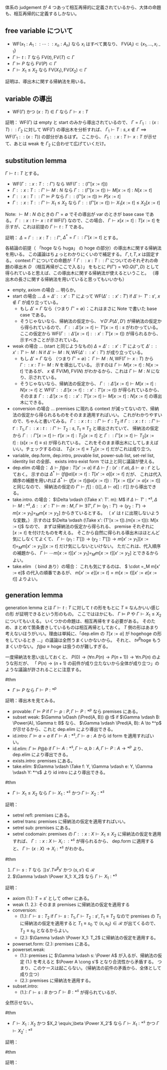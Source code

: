 体系の judgement が 4 つあって相互再帰的に定義されているから、大体の命題も、相互再帰的に定義するしかない。

## free variable について
- $\text{WF}(x_1: A_1:: \cdots :: x_n: A_n)$ なら $x_i$ はすべて異なり、 $\text{FV}(A_i) \subset \{x_1, \ldots, x_{i-1}\}$
- $\Gamma \vdash t: T$ なら $\text{FV}(t), \text{FV}(T) \subset \Gamma$
- $\Gamma \vDash P$ なら $\text{FV}(P) \subset \Gamma$
- $\Gamma \vdash X_1 \leq X_2$ なら $\text{FV}(X_1), \text{FV}(X_2) \subset \Gamma$

証明は、導出木に関する帰納法を用いる。

## variable の導出
- $\text{WF}(\Gamma)$ かつ $(x: T) \in \Gamma$ なら $\Gamma \vdash x: T$

証明：
$\text{WF}(\Gamma)$ は empty と start のみから導出されているので、
$\Gamma = \Gamma_1 :: (x: T) :: \Gamma_2$ に対して $\text{WF}(\Gamma)$ の導出木を分析すれば、
$\Gamma_1 \vdash T: s, x \notin \Gamma \implies \text{WF}(\Gamma_1::(x:T))$ の部分があるはず。
ここから、 $\Gamma_1 :: x: T \vdash x: T$ が示せて、あとは weak を $\Gamma_2$ に合わせて広げていくだけ。

## substitution lemma
$\Gamma \vdash t: T$ とする。
- $\text{WF}(\Gamma:: x: T::\Gamma')$ なら $\text{WF}(\Gamma::(\Gamma'[x := t]))$
- $\Gamma:: x: T::\Gamma' \vdash M: N$ なら $\Gamma::(\Gamma'[x := t]) \vdash M[x := t]: N[x := t]$
- $\Gamma:: x: T::\Gamma' \vDash P$ なら $\Gamma::(\Gamma'[x := t]) \vDash P[x := t]$
- $\Gamma:: x: T::\Gamma' \vdash X_1 \leq X_2$ なら $\Gamma::(\Gamma'[x := t]) \vdash X_1[x := t] \leq X_2[x := t]$

Note:
$\vdash M: N$ のときの $\Gamma' = \emptyset$ でその導出が var のときが base case である。
$\Gamma :: x: t \vdash x: t$ if $\text{WF}(\Gamma)$ なので、この場合、 $\Gamma \vdash x[x := t]: T[x := t]$ を示すが、これは前提の $\Gamma \vdash t: T$ である。

証明：
$\Delta = \Gamma :: x: T :: \Gamma'$, $\Delta^* = \Gamma:: \Gamma'[x := t]$ とする。

各結論の前提（ 「hoge なら huga」 の hoge の部分）の導出木に関する帰納法を用いる。
この議論はちょっとわかりにくいので補足する。
$\Gamma, t, T, x$ は固定する。
context $\Gamma'$ についての命題が「 $\Gamma::x: T::\Gamma'$ についてのそれぞれの命題の導出木 $D$ （相互再帰がここで入る）」
をもとに $P(\Gamma') = \forall D. Q(\Gamma', D)$ として得られていると思えば、この導出木に関する帰納法が使えるということ。
（導出木の長さに関する帰納法を用いていると思ってもいいかも）

- empty, axiom の場合 ... 明らか。
- start の場合 ... $\Delta = \Delta':: x': T'$ によって $\text{WF}(\Delta'::x': T')$ if $\Delta' \vdash T': s'$, $x \notin \Gamma$ が成り立っている。
  - もし $\Delta' = \Gamma$ なら（つまり $\Gamma' = \emptyset$）：これはまさに Note で書いた base case である。
  - そうじゃないなら、帰納法の仮定から、 $\forall D'. P(\Delta', D')$ が帰納法の仮定から得られているので、
    $\Gamma::\Delta'[x := t] \vdash T'[x := t]: s$ がわかっている。
    ここの仮定から $\text{WF}(\Gamma::\Delta'[x := t]::x': T'[x := t])$ が得られるから、示すべきことが示されている。
- weak の場合 ... (start と同じようなもの) $\Delta = \Delta':: x': T'$ によって $\Delta'::x': T' \vdash M: N$ if $\Delta' \vdash M: N, \text{WF}(\Delta'::x':T')$ が成り立っている。
  - もし $\Delta' = \Gamma$ なら （つまり $\Gamma' = \emptyset$）： $\Gamma \vdash M: N, \text{WF}(\Gamma \vdash x: T)$ から
    $\Gamma ::x: T \vdash M: N$ を導出している。
    示すのは $\Gamma \vdash M[x := t]: N[x := t]$ であるが、 $x \notin \text{FV}(M), \text{FV}(N)$ がわかるから、これは $\Gamma \vdash M: N$ になり、示されている。
  - そうじゃないなら、帰納法の仮定から、 $\Gamma ::\Delta'[x := t] \vdash M[x := t]: N[x := t]$ と $\text{WF}(\Gamma ::\Delta'[x := t]::x': T'[x := t])$ が得られているから、そのまま $\Gamma::\Delta'[x := t]::x': T'[x := t] \vdash M[x := t]: N[x := t]$ の導出木にできる。
- conversion の場合 ... premises に現れる context が減ってないので、帰納法の仮定から得られるものをそのまま適用すればいい。
  これがわかりやすいので、ちゃんと書いてみる。
  $\Gamma:: x: t :: \Gamma' \vdash t': T_2$ if $\Gamma::x:t::\Gamma' \vdash t': T_1, \Gamma::x:t::\Gamma' \vdash T_2: s, T_1 \equiv T_2$ と導出されていて、
  帰納法の仮定から $\Gamma::\Gamma'[x:=t] \vdash t'[x:=t]: T_2[x:=t]$ と $\Gamma::\Gamma'[x:=t] \vdash T_2[x:=t]:(s[x:=t] \equiv s)$ が得られている。
  これをそのまま導出木にしてしまえばいい。チェックするのは、 $T_1[x:=t] \equiv T_2[x:=t]$ だがこれは成り立つ。 
- variable, dep.form, dep.intro, provable list, power-sub list, set-rel list, identity list の全部、 exists intro exist form では上と同じ議論が使える。
- dep.elim の場合：
  $\Delta \vdash f @ a: T[x' := a]$ if $\Delta \vdash f: (x': t'. a), \Delta \vdash a: t'$ としておく。
  示すのは $\Delta^* \vdash (f @ a)[x := t]: T[x' := a][x := t]$ だが、
  これは代入順序の補題を用いれば $\Delta^* \vdash (f[x := t] @ a [x := t]): T[x := t][x' := a[x := t]]$ と同じなので、
  帰納法の仮定の $\Gamma' \vdash f[]: ()[], \Delta \vdash a[]: t'[]$ から導出できる。
- take.intro. の場合：
  $\Delta \vdash (\Take x': T'. m): M$ if $\Delta \vdash T': *^s, \Delta \vdash M: *^s, \Delta ::x': T' \vdash m: M, \Gamma \vDash \exists T', \Gamma \vDash (y_1: T') \to (y_2 : T') \to m[x := y_1] =_M m[x := y_2]$ からきているとする。
  （ $x'$ は $t$ に出現しないような変数。）
  示すのは $\Delta \vdash (\Take x': (T'[x := t]).(m[x := t])): M[x := t]$ なので、
  まずは帰納法の仮定から得られる、 premise それぞれに $[x := t]$ を付けたものを考える。
  そこから自然に得られる導出木はほとんど気にしなくてよくて、 $\Gamma \vdash (y_1: T'[]) \to (y_2 : T'[]) \to m[x' := y_1][x := t] =_M m[x' := y_2][x := t]$ だけ気にしないといけない。
  ただこれは、代入順序の補題から、 $\Gamma \vdash \cdots m[x := t][x' := y_1] =_M m[x := t][x' := y_2]$ とできるからよい。
- take.elim （ bind あり）の場合：
  これも気にするのは、 $ \cdot =_M m[x' := e]$ の代入の順番であるが、 $m[x' := e][x := t] = m[x := t][x' := e[x := t]]$ よりよい。

## generation lemma
generation lemma とは $\Gamma \vdash t: T$ に対して $t$ の形をもとに $T \equiv \text{なんかいい感じの形}$ が証明できるという形のもの。
ここではほかにも、 $\Gamma \vDash P$ や $\Gamma \vdash X_1 \leq X_2$ についてもいえる。
いくつかの命題は、相互再帰をする必要がある。
そのため、まとめて箇条書きしているものは相互再帰としておく。
$T$ 側の形はあまり考えないほうがいい。理由は単純に、「dep.elim の $T[x := a]$ が hogehoge の形をしているとき ...」の議論は全然うまくいかないから。
それと、 $t \equiv^\beta \text{hoge}$ もうまくいかない。 $f @ a \equiv \text{hoge}$ は扱うのが難しすぎる。

一度帰納法を思い出しておくと、
$P(0) \to (\forall n. P(n) \to P(n+1)) \to \forall n. P(n)$ のような形だが、
「 $P(n) \to (n+1)$ の前件が成り立たないから全体が成り立つ」のような議論が許されることに注意する。

#thm
- $\Gamma \vDash P$ なら $\Gamma \vdash P: *^p$

証明：導出木を見てみる。
- provable: $\Gamma \vDash P$ if $\Gamma \vdash p: P, \Gamma \vdash P: *^p$ なら premises にある。
- subset weak: $\Gamma \vDash (\Pred(A, B)) @ t$ if $\Gamma \vdash B: \Power(A), \Gamma t: B$ なら、
  $\Gamma \vdash \Pred(A, B): A \to *^p$ が示せるから、これと dep.elim により導出できる。
- id.intro: $\Gamma \vDash a = a$ if $\Gamma \vdash A: *^s, \Gamma \vdash a: A$ から id form を適用すればいい。
- id.elim: $\Gamma \vDash P @ b$ if $\Gamma \vdash A: *^s, \Gamma \vdash a, b: A, \Gamma \vdash P: A \to *^p$ より、 dep.elim により導出できる。
- exists.intro: premises にある。
- take.elim: $\Gamma \vdash \Take f: Y, \Gamma \vdash e: Y, \Gamma \vdash Y: *^s$ より id intro により導出できる。

#thm
- $\Gamma \vdash X_1 \leq X_2$ なら $\Gamma \vdash X_1: *^s$ かつ $\Gamma \vdash X_2: *^s$

証明：
- setrel refl: premises にある。
- setrel trans: premises に帰納法の仮定を適用すればいい。
- setrel sub: premises にある。
- setrel codomain: premises の $\Gamma::x: X \vdash X_1 \leq X_2$ に帰納法の仮定を適用すれば、
  $\Gamma::x: X \vdash X_i: :*^s$ が得られるから、
  dep.form に適用すると、 $\Gamma \vdash (x: X) \to X_i: *^s$ がわかる。

#thm
1. $\Gamma \vdash s: T$ なら $\exists s'. T \equiv^\beta s'$ かつ $(s, s') \in \mathcal{R}$
2. $\Gamma \vdash \Power X_1: X_2$ なら $\Gamma \vdash X_1: *^s$

証明：
- axiom (1.): $T = s'$ として other にある。 
- weak (1. 2.): そのまま premises に帰納法の仮定を適用する
- conversion:
  - (1.): $\Gamma \vdash s: T_2$ if $\Gamma \vdash s: T_1, \Gamma \vdash T_2: s', T_1 \equiv T_2$ なので premises の $T_1$ に帰納法の仮定を適用すると $T_1 \equiv s_0$ で $(s, s_0) \in \mathcal{R}$ が出てくるので、 $T_2 \equiv s_0$ となるからよい。
  - (2.): $\Gamma \vdash \Power X_1: T_2$ に帰納法の仮定を適用する。
- powerset.form: (2.): premises にある。
- powerset.weak:
  - (1.): premises に $\Gamma \vdash s: \Power A$ が入るが、帰納法の仮定 (1.) を考えると $\Power A \cong s'$ となり合流性から矛盾する。
    つまり、このケースは起こらない。（帰納法の前件の矛盾から、全体として成り立つ）
  - (2.): premises に帰納法を適用する。
- subset.intro: 
  - (1.): $\Gamma \vdash s: B$ かつ $\Gamma \vdash B: *^s$ が得られているが、

全然示せない。

#thm
- $\Gamma \vdash X_1: X_2$ かつ $X_2 \equiv_\beta \Power X_2'$ なら $\Gamma \vdash X_1: *^s$ かつ $\Gamma \vdash X_2': *^s$

証明：

#thm

証明：

